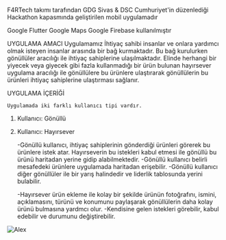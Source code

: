 F4RTech takımı tarafından GDG Sivas & DSC Cumhuriyet'in düzenlediği Hackathon kapasmında geliştirilen mobil uygulamadır

  Google Flutter
  Google Maps
  Google Firebase kullanılmıştır
  
 UYGULAMA AMACI
    Uygulamamız İhtiyaç sahibi insanlar ve onlara yardımcı olmak isteyen insanlar arasında bir bağ kurmaktadır. Bu bağ kurulurken gönüllüler aracılığı ile ihtiyaç sahiplerine ulaşılmaktadır. Elinde herhangi bir yiyecek veya giyecek gibi fazla  kullanmadığı bir ürün
bulunan hayırsever uygulama aracılığı ile gönüllülere bu ürünlere ulaştırarak gönüllülerin bu ürünleri ihtiyaç sahiplerine ulaştırması sağlanır. 

UYGULAMA İÇERİĞİ

    Uygulamada iki farklı kullanıcı tipi vardır.
   
1. Kullanıcı: Gönüllü
2. Kullanıcı: Hayırsever

    -Gönüllü kullanıcı, ihtiyaç sahiplerinin gönderdiği ürünleri görerek bu ürünlere istek atar. Hayırseverin bu istekleri kabul etmesi ile gönüllü bu ürünü haritadan yerine gidip alabilmektedir.
    -Gönüllü kullanıcı belirli mesafedeki ürünlere uygulamada haritadan erişebilir.
    -Gönüllü kullanıcı diğer gönüllüler ile bir yarış halindedir ve liderlik tablosunda yerini bulabilir.
    
     
     -Hayırsever ürün ekleme ile kolay bir şekilde ürünün fotoğrafını, ismini, açıklamasını, türünü ve konumunu paylaşarak gönüllülerin daha kolay ürünü bulmasına yardmcı olur.
     -Kendisine gelen istekleri görebilir, kabul edebilir ve durumunu değiştirebilir.
     
![Alex](https://drive.google.com/file/d/1M16Rj9BhkkA3c0vX1RQBrqBIwyyB8Jzt/view?usp=sharing)
